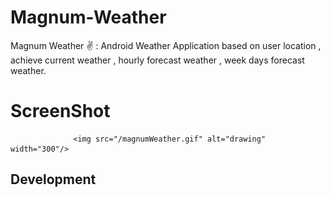 # Magnum-Weather
Magnum Weather ✌️ : Android Weather Application based on user location , achieve current weather , hourly forecast weather , week days forecast weather.
# ScreenShot

                  <img src="/magnumWeather.gif" alt="drawing" width="300"/>

## Development
